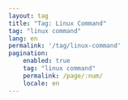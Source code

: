 ```yaml
---
layout: tag
title: "Tag: Linux Command"
tag: "linux command"
lang: en
permalink: '/tag/linux-command'
pagination:
    enabled: true
    tag: "linux command"
    permalink: /page/:num/
    locale: en
---
```

